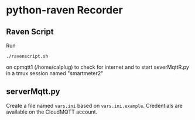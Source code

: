 # python-raven Recorder

## Raven Script
Run
```
./ravenscript.sh
```
on cpmqtt1 (/home/calplug) to check for internet and to start severMqttR.py in a tmux session named "smartmeter2"

## serverMqtt.py

Create a file named `vars.ini` based on `vars.ini.example`. Credentials are available on the CloudMQTT account.